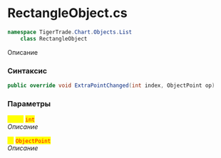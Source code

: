 
# RectangleObject.cs
```csharp
namespace TigerTrade.Chart.Objects.List  
    class RectangleObject
```

Описание

### Синтаксис
```csharp
public override void ExtraPointChanged(int index, ObjectPoint op)
```

### Параметры  
<mark style="color:yellow;">**`index`**</mark> <mark style="color:red;">`int`</mark>  
 *Описание*  
  
<mark style="color:yellow;">**`op`**</mark> <mark style="color:red;">`ObjectPoint`</mark>  
 *Описание*  
  

                    
                    